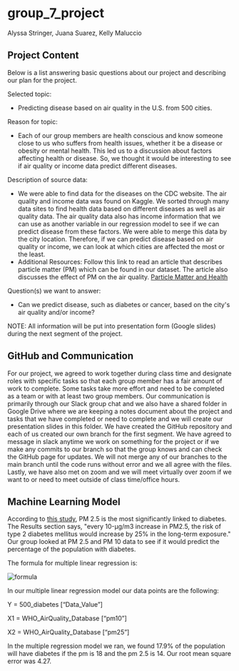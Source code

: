 # group_7_project

Alyssa Stringer, Juana Suarez, Kelly Maluccio

## Project Content

Below is a list answering basic questions about our project and describing our plan for the project.

Selected topic: 
- Predicting disease based on air quality in the U.S. from 500 cities.

Reason for topic: 
- Each of our group members are health conscious and know someone close to us who suffers from health issues, whether it be a disease or obesity or mental health. This led us to a discussion about factors affecting health or disease. So, we thought it would be interesting to see if air quality or income data predict different diseases. 

Description of source data: 
- We were able to find data for the diseases on the CDC website. The air quality and income data was found on Kaggle. We sorted through many data sites to find health data based on different diseases as well as air quality data. The air quality data also has income information that we can use as another variable in our regression model to see if we can predict disease from these factors. We were able to merge this data by the city location. Therefore, if we can predict disease based on air quality or income, we can look at which cities are affected the most or the least.
- Additional Resources: Follow this link to read an article that describes particle matter (PM) which can be found in our dataset. The article also discusses the effect of PM on the air quality.
[Particle Matter and Health](https://ww2.arb.ca.gov/resources/inhalable-particulate-matter-and-health)

Question(s) we want to answer: 
- Can we predict disease, such as diabetes or cancer, based on the city's air quality and/or income?


NOTE: All information will be put into presentation form (Google slides) during the next segment of the project.

## GitHub and Communication

For our project, we agreed to work together during class time and designate roles with specific tasks so that each group member has a fair amount of work to complete. Some tasks take more effort and need to be completed as a team or with at least two group members. Our communication is primarily through our Slack group chat and we also have a shared folder in Google Drive where we are keeping a notes document about the project and tasks that we have completed or need to complete and we will create our presentation slides in this folder. We have created the GitHub repository and each of us created our own branch for the first segment. We have agreed to message in slack anytime we work on something for the project or if we make any commits to our branch so that the group knows and can check the GitHub page for updates. We will not merge any of our branches to the main branch until the code runs without error and we all agree with the files. Lastly, we have also met on zoom and we will meet virtually over zoom if we want to or need to meet outside of class time/office hours.

## Machine Learning Model

According to [this study](https://www.ncbi.nlm.nih.gov/pmc/articles/PMC5583950/#:~:text=The%20positive%20associations%20between%20PM,25%25%20in%20the%20long%E2%80%90term), PM 2.5 is the most significantly linked to diabetes. The Results section says, "every 10-μg/m3 increase in PM2.5, the risk of type 2 diabetes mellitus would increase by 25% in the long-term exposure." Our group looked at PM 2.5 and PM 10 data to see if it would predict the percentage of the population with diabetes. 

The formula for multiple linear regression is:

![formula](https://github.com/kmaluccio/group_7_project/blob/kmaluccio/segment_1/images/regression-formula.png)

In our multiple linear regression model our data points are the following: 

Y = 500_diabetes [“Data_Value”]

X1 = WHO_AirQuality_Database [“pm10”]

X2 = WHO_AirQuality_Database [“pm25”]

In the multiple regression model we ran, we found 17.9% of the population will have diabetes if the pm is 18 and the pm 2.5 is 14. Our root mean square error was 4.27.
